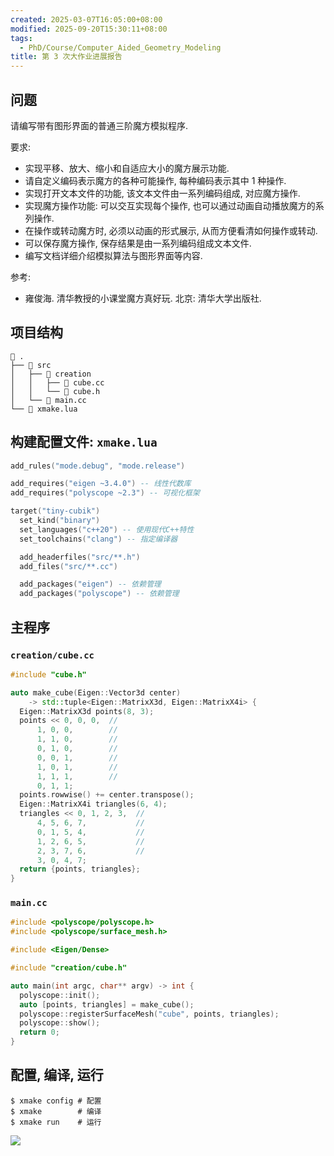 ```yaml
---
created: 2025-03-07T16:05:00+08:00
modified: 2025-09-20T15:30:11+08:00
tags:
  - PhD/Course/Computer_Aided_Geometry_Modeling
title: 第 3 次大作业进展报告
---
```


## 问题

请编写带有图形界面的普通三阶魔方模拟程序.

要求:

- 实现平移、放大、缩小和自适应大小的魔方展示功能.
- 请自定义编码表示魔方的各种可能操作, 每种编码表示其中 1 种操作.
- 实现打开文本文件的功能, 该文本文件由一系列编码组成, 对应魔方操作.
- 实现魔方操作功能: 可以交互实现每个操作, 也可以通过动画自动播放魔方的系列操作.
- 在操作或转动魔方时, 必须以动画的形式展示, 从而方便看清如何操作或转动.
- 可以保存魔方操作, 保存结果是由一系列编码组成文本文件.
- 编写文档详细介绍模拟算法与图形界面等内容.

参考:

- 雍俊海. 清华教授的小课堂魔方真好玩. 北京: 清华大学出版社.

## 项目结构

```
 .
├──  src
│   ├──  creation
│   │   ├──  cube.cc
│   │   └──  cube.h
│   └──  main.cc
└──  xmake.lua
```

## 构建配置文件: `xmake.lua`

```lua
add_rules("mode.debug", "mode.release")

add_requires("eigen ~3.4.0") -- 线性代数库
add_requires("polyscope ~2.3") -- 可视化框架

target("tiny-cubik")
  set_kind("binary")
  set_languages("c++20") -- 使用现代C++特性
  set_toolchains("clang") -- 指定编译器

  add_headerfiles("src/**.h")
  add_files("src/**.cc")

  add_packages("eigen") -- 依赖管理
  add_packages("polyscope") -- 依赖管理
```

## 主程序

### `creation/cube.cc`

```cpp
#include "cube.h"

auto make_cube(Eigen::Vector3d center)
    -> std::tuple<Eigen::MatrixX3d, Eigen::MatrixX4i> {
  Eigen::MatrixX3d points(8, 3);
  points << 0, 0, 0,  //
      1, 0, 0,        //
      1, 1, 0,        //
      0, 1, 0,        //
      0, 0, 1,        //
      1, 0, 1,        //
      1, 1, 1,        //
      0, 1, 1;
  points.rowwise() += center.transpose();
  Eigen::MatrixX4i triangles(6, 4);
  triangles << 0, 1, 2, 3,  //
      4, 5, 6, 7,           //
      0, 1, 5, 4,           //
      1, 2, 6, 5,           //
      2, 3, 7, 6,           //
      3, 0, 4, 7;
  return {points, triangles};
}
```

### `main.cc`

```cpp
#include <polyscope/polyscope.h>
#include <polyscope/surface_mesh.h>

#include <Eigen/Dense>

#include "creation/cube.h"

auto main(int argc, char** argv) -> int {
  polyscope::init();
  auto [points, triangles] = make_cube();
  polyscope::registerSurfaceMesh("cube", points, triangles);
  polyscope::show();
  return 0;
}
```

## 配置, 编译, 运行

```console
$ xmake config # 配置
$ xmake        # 编译
$ xmake run    # 运行
```

![](https://img.liblaf.me/3148e48dd7e3f4928ee5b96bc699cc2113fdcd8b45ef2ab6743ba360831e4aef.png)
